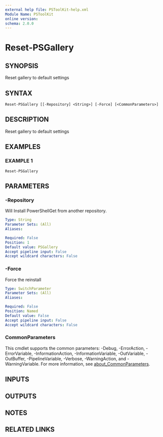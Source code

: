 ```yaml
---
external help file: PSToolKit-help.xml
Module Name: PSToolKit
online version:
schema: 2.0.0
---
```


# Reset-PSGallery

## SYNOPSIS
Reset gallery to default settings

## SYNTAX

```
Reset-PSGallery [[-Repository] <String>] [-Force] [<CommonParameters>]
```

## DESCRIPTION
Reset gallery to default settings

## EXAMPLES

### EXAMPLE 1
```
Reset-PSGallery
```

## PARAMETERS

### -Repository
Will Install PowerShellGet from another repository.

```yaml
Type: String
Parameter Sets: (All)
Aliases:

Required: False
Position: 1
Default value: PSGallery
Accept pipeline input: False
Accept wildcard characters: False
```

### -Force
Force the reinstall

```yaml
Type: SwitchParameter
Parameter Sets: (All)
Aliases:

Required: False
Position: Named
Default value: False
Accept pipeline input: False
Accept wildcard characters: False
```

### CommonParameters
This cmdlet supports the common parameters: -Debug, -ErrorAction, -ErrorVariable, -InformationAction, -InformationVariable, -OutVariable, -OutBuffer, -PipelineVariable, -Verbose, -WarningAction, and -WarningVariable. For more information, see [about_CommonParameters](http://go.microsoft.com/fwlink/?LinkID=113216).

## INPUTS

## OUTPUTS

## NOTES

## RELATED LINKS
